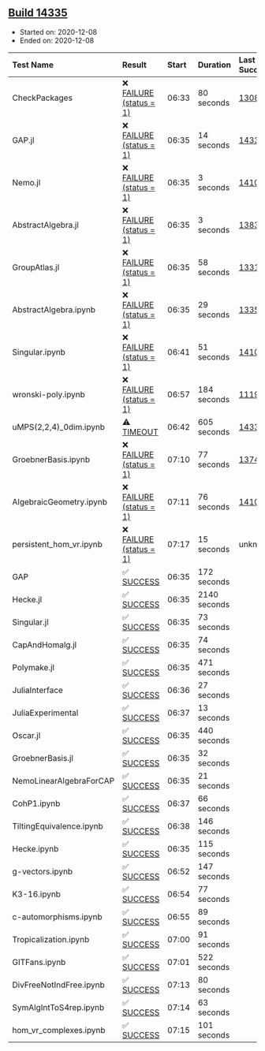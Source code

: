 ## [Build 14335](https://oscarci.mathematik.uni-kl.de/job/oscar/14335/)

* Started on: 2020-12-08
* Ended on: 2020-12-08

| Test Name    | Result | Start | Duration | Last Success | First Failure |
|:-------------|:-------|:------|:---------|:-------------|:--------------|
| CheckPackages | ❌ [FAILURE (status = 1)](https://oscarci.mathematik.uni-kl.de/job/oscar/14335/artifact/logs/build-14335/CheckPackages.log) | 06:33 | 80 seconds | [13085](https://oscarci.mathematik.uni-kl.de/job/oscar/13085/) | [13086](https://oscarci.mathematik.uni-kl.de/job/oscar/13086/) |
| GAP.jl | ❌ [FAILURE (status = 1)](https://oscarci.mathematik.uni-kl.de/job/oscar/14335/artifact/logs/build-14335/GAP.jl.log) | 06:35 | 14 seconds | [14334](https://oscarci.mathematik.uni-kl.de/job/oscar/14334/) | [14335](https://oscarci.mathematik.uni-kl.de/job/oscar/14335/) |
| Nemo.jl | ❌ [FAILURE (status = 1)](https://oscarci.mathematik.uni-kl.de/job/oscar/14335/artifact/logs/build-14335/Nemo.jl.log) | 06:35 | 3 seconds | [14101](https://oscarci.mathematik.uni-kl.de/job/oscar/14101/) | [14102](https://oscarci.mathematik.uni-kl.de/job/oscar/14102/) |
| AbstractAlgebra.jl | ❌ [FAILURE (status = 1)](https://oscarci.mathematik.uni-kl.de/job/oscar/14335/artifact/logs/build-14335/AbstractAlgebra.jl.log) | 06:35 | 3 seconds | [13837](https://oscarci.mathematik.uni-kl.de/job/oscar/13837/) | [13838](https://oscarci.mathematik.uni-kl.de/job/oscar/13838/) |
| GroupAtlas.jl | ❌ [FAILURE (status = 1)](https://oscarci.mathematik.uni-kl.de/job/oscar/14335/artifact/logs/build-14335/GroupAtlas.jl.log) | 06:35 | 58 seconds | [13311](https://oscarci.mathematik.uni-kl.de/job/oscar/13311/) | [13312](https://oscarci.mathematik.uni-kl.de/job/oscar/13312/) |
| AbstractAlgebra.ipynb | ❌ [FAILURE (status = 1)](https://oscarci.mathematik.uni-kl.de/job/oscar/14335/artifact/logs/build-14335/AbstractAlgebra.ipynb.log) | 06:35 | 29 seconds | [13355](https://oscarci.mathematik.uni-kl.de/job/oscar/13355/) | [13356](https://oscarci.mathematik.uni-kl.de/job/oscar/13356/) |
| Singular.ipynb | ❌ [FAILURE (status = 1)](https://oscarci.mathematik.uni-kl.de/job/oscar/14335/artifact/logs/build-14335/Singular.ipynb.log) | 06:41 | 51 seconds | [14101](https://oscarci.mathematik.uni-kl.de/job/oscar/14101/) | [14102](https://oscarci.mathematik.uni-kl.de/job/oscar/14102/) |
| wronski-poly.ipynb | ❌ [FAILURE (status = 1)](https://oscarci.mathematik.uni-kl.de/job/oscar/14335/artifact/logs/build-14335/wronski-poly.ipynb.log) | 06:57 | 184 seconds | [11192](https://oscarci.mathematik.uni-kl.de/job/oscar/11192/) | [11193](https://oscarci.mathematik.uni-kl.de/job/oscar/11193/) |
| uMPS(2,2,4)_0dim.ipynb | ⚠ [TIMEOUT](https://oscarci.mathematik.uni-kl.de/job/oscar/14335/artifact/logs/build-14335/uMPS-2-2-4-_0dim.ipynb.log) | 06:42 | 605 seconds | [14333](https://oscarci.mathematik.uni-kl.de/job/oscar/14333/) | [14334](https://oscarci.mathematik.uni-kl.de/job/oscar/14334/) |
| GroebnerBasis.ipynb | ❌ [FAILURE (status = 1)](https://oscarci.mathematik.uni-kl.de/job/oscar/14335/artifact/logs/build-14335/GroebnerBasis.ipynb.log) | 07:10 | 77 seconds | [13748](https://oscarci.mathematik.uni-kl.de/job/oscar/13748/) | [13749](https://oscarci.mathematik.uni-kl.de/job/oscar/13749/) |
| AlgebraicGeometry.ipynb | ❌ [FAILURE (status = 1)](https://oscarci.mathematik.uni-kl.de/job/oscar/14335/artifact/logs/build-14335/AlgebraicGeometry.ipynb.log) | 07:11 | 76 seconds | [14101](https://oscarci.mathematik.uni-kl.de/job/oscar/14101/) | [14102](https://oscarci.mathematik.uni-kl.de/job/oscar/14102/) |
| persistent_hom_vr.ipynb | ❌ [FAILURE (status = 1)](https://oscarci.mathematik.uni-kl.de/job/oscar/14335/artifact/logs/build-14335/persistent_hom_vr.ipynb.log) | 07:17 | 15 seconds | unknown | unknown |
| GAP | ✅ [SUCCESS](https://oscarci.mathematik.uni-kl.de/job/oscar/14335/artifact/logs/build-14335/GAP.log) | 06:35 | 172 seconds |  |  |
| Hecke.jl | ✅ [SUCCESS](https://oscarci.mathematik.uni-kl.de/job/oscar/14335/artifact/logs/build-14335/Hecke.jl.log) | 06:35 | 2140 seconds |  |  |
| Singular.jl | ✅ [SUCCESS](https://oscarci.mathematik.uni-kl.de/job/oscar/14335/artifact/logs/build-14335/Singular.jl.log) | 06:35 | 73 seconds |  |  |
| CapAndHomalg.jl | ✅ [SUCCESS](https://oscarci.mathematik.uni-kl.de/job/oscar/14335/artifact/logs/build-14335/CapAndHomalg.jl.log) | 06:35 | 74 seconds |  |  |
| Polymake.jl | ✅ [SUCCESS](https://oscarci.mathematik.uni-kl.de/job/oscar/14335/artifact/logs/build-14335/Polymake.jl.log) | 06:35 | 471 seconds |  |  |
| JuliaInterface | ✅ [SUCCESS](https://oscarci.mathematik.uni-kl.de/job/oscar/14335/artifact/logs/build-14335/JuliaInterface.log) | 06:36 | 27 seconds |  |  |
| JuliaExperimental | ✅ [SUCCESS](https://oscarci.mathematik.uni-kl.de/job/oscar/14335/artifact/logs/build-14335/JuliaExperimental.log) | 06:37 | 13 seconds |  |  |
| Oscar.jl | ✅ [SUCCESS](https://oscarci.mathematik.uni-kl.de/job/oscar/14335/artifact/logs/build-14335/Oscar.jl.log) | 06:35 | 440 seconds |  |  |
| GroebnerBasis.jl | ✅ [SUCCESS](https://oscarci.mathematik.uni-kl.de/job/oscar/14335/artifact/logs/build-14335/GroebnerBasis.jl.log) | 06:35 | 32 seconds |  |  |
| NemoLinearAlgebraForCAP | ✅ [SUCCESS](https://oscarci.mathematik.uni-kl.de/job/oscar/14335/artifact/logs/build-14335/NemoLinearAlgebraForCAP.log) | 06:35 | 21 seconds |  |  |
| CohP1.ipynb | ✅ [SUCCESS](https://oscarci.mathematik.uni-kl.de/job/oscar/14335/artifact/logs/build-14335/CohP1.ipynb.log) | 06:37 | 66 seconds |  |  |
| TiltingEquivalence.ipynb | ✅ [SUCCESS](https://oscarci.mathematik.uni-kl.de/job/oscar/14335/artifact/logs/build-14335/TiltingEquivalence.ipynb.log) | 06:38 | 146 seconds |  |  |
| Hecke.ipynb | ✅ [SUCCESS](https://oscarci.mathematik.uni-kl.de/job/oscar/14335/artifact/logs/build-14335/Hecke.ipynb.log) | 06:35 | 115 seconds |  |  |
| g-vectors.ipynb | ✅ [SUCCESS](https://oscarci.mathematik.uni-kl.de/job/oscar/14335/artifact/logs/build-14335/g-vectors.ipynb.log) | 06:52 | 147 seconds |  |  |
| K3-16.ipynb | ✅ [SUCCESS](https://oscarci.mathematik.uni-kl.de/job/oscar/14335/artifact/logs/build-14335/K3-16.ipynb.log) | 06:54 | 77 seconds |  |  |
| c-automorphisms.ipynb | ✅ [SUCCESS](https://oscarci.mathematik.uni-kl.de/job/oscar/14335/artifact/logs/build-14335/c-automorphisms.ipynb.log) | 06:55 | 89 seconds |  |  |
| Tropicalization.ipynb | ✅ [SUCCESS](https://oscarci.mathematik.uni-kl.de/job/oscar/14335/artifact/logs/build-14335/Tropicalization.ipynb.log) | 07:00 | 91 seconds |  |  |
| GITFans.ipynb | ✅ [SUCCESS](https://oscarci.mathematik.uni-kl.de/job/oscar/14335/artifact/logs/build-14335/GITFans.ipynb.log) | 07:01 | 522 seconds |  |  |
| DivFreeNotIndFree.ipynb | ✅ [SUCCESS](https://oscarci.mathematik.uni-kl.de/job/oscar/14335/artifact/logs/build-14335/DivFreeNotIndFree.ipynb.log) | 07:13 | 80 seconds |  |  |
| SymAlgIntToS4rep.ipynb | ✅ [SUCCESS](https://oscarci.mathematik.uni-kl.de/job/oscar/14335/artifact/logs/build-14335/SymAlgIntToS4rep.ipynb.log) | 07:14 | 63 seconds |  |  |
| hom_vr_complexes.ipynb | ✅ [SUCCESS](https://oscarci.mathematik.uni-kl.de/job/oscar/14335/artifact/logs/build-14335/hom_vr_complexes.ipynb.log) | 07:15 | 101 seconds |  |  |
